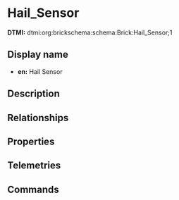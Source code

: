 # Hail_Sensor
**DTMI:** dtmi:org:brickschema:schema:Brick:Hail_Sensor;1
## Display name
- **en:** Hail Sensor
## Description
## Relationships
## Properties
## Telemetries
## Commands
